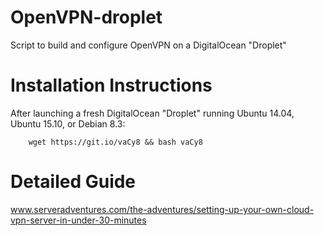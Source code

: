# OpenVPN-droplet
Script to build and configure OpenVPN on a DigitalOcean "Droplet"

# Installation Instructions
After launching a fresh DigitalOcean "Droplet" running Ubuntu 14.04, Ubuntu 15.10, or Debian 8.3:

        wget https://git.io/vaCy8 && bash vaCy8

# Detailed Guide
www.serveradventures.com/the-adventures/setting-up-your-own-cloud-vpn-server-in-under-30-minutes
